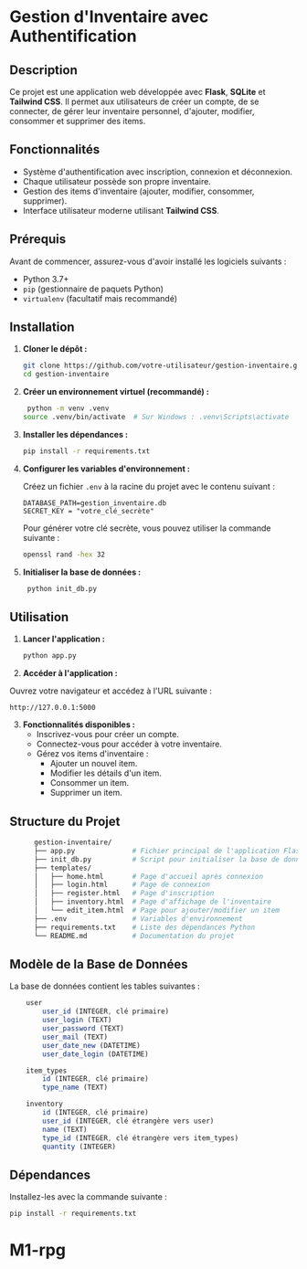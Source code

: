 # Gestion d'Inventaire avec Authentification

## Description

Ce projet est une application web développée avec **Flask**, **SQLite** et **Tailwind CSS**. Il permet aux utilisateurs de créer un compte, de se connecter, de gérer leur inventaire personnel, d'ajouter, modifier, consommer et supprimer des items.

## Fonctionnalités

- Système d'authentification avec inscription, connexion et déconnexion.
- Chaque utilisateur possède son propre inventaire.
- Gestion des items d'inventaire (ajouter, modifier, consommer, supprimer).
- Interface utilisateur moderne utilisant **Tailwind CSS**.

## Prérequis

Avant de commencer, assurez-vous d'avoir installé les logiciels suivants :

- Python 3.7+
- `pip` (gestionnaire de paquets Python)
- `virtualenv` (facultatif mais recommandé)

## Installation

1. **Cloner le dépôt :**

   ```bash
   git clone https://github.com/votre-utilisateur/gestion-inventaire.git
   cd gestion-inventaire
   ```

2. **Créer un environnement virtuel (recommandé) :**

   ```bash
    python -m venv .venv
   source .venv/bin/activate  # Sur Windows : .venv\Scripts\activate
   ```

3. **Installer les dépendances :**

   ```bash
   pip install -r requirements.txt
   ```

4. **Configurer les variables d'environnement :**

   Créez un fichier `.env` à la racine du projet avec le contenu suivant :

   ```plaintext
   DATABASE_PATH=gestion_inventaire.db
   SECRET_KEY = "votre_clé_secrète"
   ```

   Pour générer votre clé secrète, vous pouvez utiliser la commande suivante :

   ```bash
   openssl rand -hex 32
   ```

5. **Initialiser la base de données :**
   ```bash
    python init_db.py
   ```

## Utilisation

1. **Lancer l'application :**

   ```bash
   python app.py
   ```

2. **Accéder à l'application :**

Ouvrez votre navigateur et accédez à l'URL suivante :

    http://127.0.0.1:5000

3. **Fonctionnalités disponibles :**
   - Inscrivez-vous pour créer un compte.
   - Connectez-vous pour accéder à votre inventaire.
   - Gérez vos items d'inventaire :
     - Ajouter un nouvel item.
     - Modifier les détails d'un item.
     - Consommer un item.
     - Supprimer un item.

## Structure du Projet

```bash
      gestion-inventaire/
      ├── app.py              # Fichier principal de l'application Flask
      ├── init_db.py          # Script pour initialiser la base de données SQLite
      ├── templates/
      │   ├── home.html       # Page d'accueil après connexion
      │   ├── login.html      # Page de connexion
      │   ├── register.html   # Page d'inscription
      │   ├── inventory.html  # Page d'affichage de l'inventaire
      │   └── edit_item.html  # Page pour ajouter/modifier un item
      ├── .env                # Variables d'environnement
      ├── requirements.txt    # Liste des dépendances Python
      └── README.md           # Documentation du projet
```

## Modèle de la Base de Données

La base de données contient les tables suivantes :

```js
    user
        user_id (INTEGER, clé primaire)
        user_login (TEXT)
        user_password (TEXT)
        user_mail (TEXT)
        user_date_new (DATETIME)
        user_date_login (DATETIME)

    item_types
        id (INTEGER, clé primaire)
        type_name (TEXT)

    inventory
        id (INTEGER, clé primaire)
        user_id (INTEGER, clé étrangère vers user)
        name (TEXT)
        type_id (INTEGER, clé étrangère vers item_types)
        quantity (INTEGER)
```

## Dépendances

Installez-les avec la commande suivante :

```bash
pip install -r requirements.txt
```
# M1-rpg
